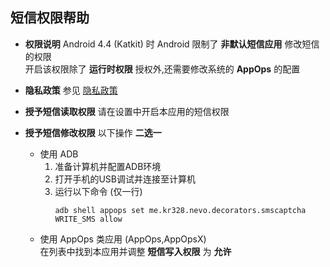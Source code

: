 短信权限帮助
----------

* **权限说明**
  Android 4.4 (Katkit) 时 Android 限制了 **非默认短信应用** 修改短信的权限  
  开启该权限除了 **运行时权限** 授权外,还需要修改系统的 **AppOps** 的配置

* **隐私政策**
  参见 [隐私政策](https://kr328.github.io/nevo-decorators-sms-captchas/privacy_policy)

* **授予短信读取权限**
  请在设置中开启本应用的短信权限

* **授予短信修改权限**
  以下操作 **二选一**
  - 使用 ADB
    1. 准备计算机并配置ADB环境
    2. 打开手机的USB调试并连接至计算机
    3. 运行以下命令 (仅一行)
       ```shell
       adb shell appops set me.kr328.nevo.decorators.smscaptcha WRITE_SMS allow
       ```
  - 使用 AppOps 类应用 (AppOps,AppOpsX)  
    在列表中找到本应用并调整 **短信写入权限** 为 **允许**  
